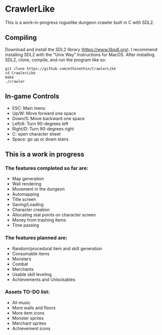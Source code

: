 # CrawlerLike
This is a work-in-progress roguelike dungeon crawler built in C with SDL2.

## Compiling

Download and install the SDL2 library (https://www.libsdl.org). I recommend installing SDL2 with the "Unix Way" Instructions for MacOS. After installing SDL2, clone, compile, and run the program like so:

    git clone https://github.com/ethinethin/CrawlerLike
    cd CrawlerLike
    make
    ./crawler

## In-game Controls

- ESC: Main menu
- Up/W: Move forward one space
- Down/S: Move backward one space
- Left/A: Turn 90-degrees left
- Right/D: Turn 90-degrees right
- C: open character sheet
- Space: go up or down stairs

## This is a work in progress

### The features completed so far are:

- Map generation
- Wall rendering
- Movement in the dungeon
- Automapping
- Title screen
- Saving/Loading
- Character creation
- Allocating stat points on character screen
- Money from trashing items
- Time passing

### The features planned are:

- Random/procedural item and skill generation
- Consumable items
- Monsters
- Combat
- Merchants
- Usable skill leveling
- Achievements and Unlockables

### Assets TO-DO list:

- All music
- More walls and floors
- More item icons
- Monster sprites
- Merchant sprites
- Achievement icons
